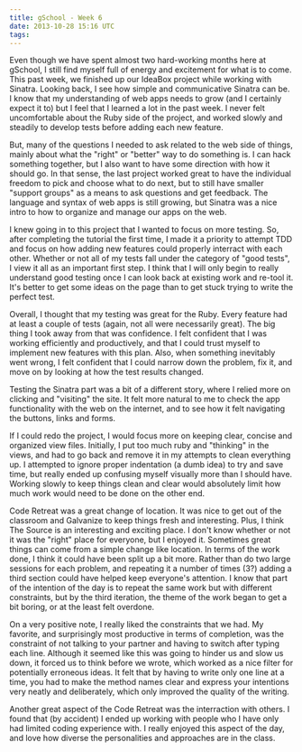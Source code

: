 ```yaml
---
title: gSchool - Week 6
date: 2013-10-28 15:16 UTC
tags:
---
```


<p>
  Even though we have spent almost two hard-working months here at gSchool, I still find myself full of energy and excitement for what is to come. This past week, we finished up our IdeaBox project while working with Sinatra. Looking back, I see how simple and communicative Sinatra can be. I know that my understanding of web apps needs to grow (and I certainly expect it to) but I feel that I learned a lot in the past week. I never felt uncomfortable about the Ruby side of the project, and worked slowly and steadily to develop tests before adding each new feature. 

  But, many of the questions I needed to ask related to the web side of things, mainly about what the "right" or "better" way to do something is. I can hack something together, but I also want to have some direction with how it should go. In that sense, the last project worked great to have the individual freedom to pick and choose what to do next, but to still have smaller "support groups" as a means to ask questions and get feedback. The language and syntax of web apps is still growing, but Sinatra was a nice intro to how to organize and manage our apps on the web. 
</p>

<p>
  I knew going in to this project that I wanted to focus on more testing. So, after completing the tutorial the first time, I made it a priority to attempt TDD and focus on how adding new features could properly interract with each other. Whether or not all of my tests fall under the category of "good tests", I view it all as an important first step. I think that I will only begin to really understand good testing once I can look back at existing work and re-tool it. It's better to get some ideas on the page than to get stuck trying to write the perfect test. 

  Overall, I thought that my testing was great for the Ruby. Every feature had at least a couple of tests (again, not all were necessarily great). The big thing I took away from that was confidence. I felt confident that I was working efficiently and productively, and that I could trust myself to implement new features with this plan. Also, when something inevitably went wrong, I felt confident that I could narrow down the problem, fix it, and move on by looking at how the test results changed. 

  Testing the Sinatra part was a bit of a different story, where I relied more on clicking and "visiting" the site. It felt more natural to me to check the app functionality with the web on the internet, and to see how it felt navigating the buttons, links and forms.

  If I could redo the project, I would focus more on keeping clear, concise and organized view files. Initially, I put too much ruby and "thinking" in the views, and had to go back and remove it in my attempts to clean everything up. I attempted to ignore proper indentation (a dumb idea) to try and save time, but really ended up confusing myself visually more than I should have. Working slowly to keep things clean and clear would absolutely limit how much work would need to be done on the other end.
</p>

<p>
  Code Retreat was a great change of location. It was nice to get out of the classroom and Galvanize to keep things fresh and interesting. Plus, I think The Source is an interesting and exciting place. I don't know whether or not it was the "right" place for everyone, but I enjoyed it. Sometimes great things can come from a simple change like location. In terms of the work done, I think it could have been split up a bit more. Rather than do two large sessions for each problem, and repeating it a number of times (3?) adding a third section could have helped keep everyone's attention. I know that part of the intention of the day is to repeat the same work but with different constraints, but by the third iteration, the theme of the work began to get a bit boring, or at the least felt overdone. 

  On a very positive note, I really liked the constraints that we had. My favorite, and surprisingly most productive in terms of completion, was the constraint of not talking to your partner and having to switch after typing each line. Although it seemed like this was going to hinder us and slow us down, it forced us to think before we wrote, which worked as a nice filter for potentially erroneous ideas. It felt that by having to write only one line at a time, you had to make the method names clear and express your intentions very neatly and deliberately, which only improved the quality of the writing. 

  Another great aspect of the Code Retreat was the interraction with others. I found that (by accident) I ended up working with people who I have only had limited coding experience with. I really enjoyed this aspect of the day, and love how diverse the personalities and approaches are in the class. 
</p>





